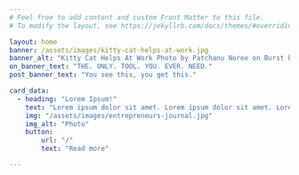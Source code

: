 ```yaml
---
# Feel free to add content and custom Front Matter to this file.
# To modify the layout, see https://jekyllrb.com/docs/themes/#overriding-theme-defaults

layout: home
banner: /assets/images/kitty-cat-helps-at-work.jpg
banner_alt: "Kitty Cat Helps At Work Photo by Patchanu Noree on Burst by Shopify"
on_banner_text: "THE. ONLY. TOOL. YOU. EVER. NEED."
post_banner_text: "You see this, you get this."

card_data:
  - heading: "Lorem Ipsum!"
    text: "Lorem ipsum dolor sit amet. Lorem ipsum dolor sit amet. Lorem ipsum dolor sit amet."
    img: "/assets/images/entrepreneurs-journal.jpg"
    img_alt: "Photo"
    button:
        url: "/"
        text: "Read more"

---
```

